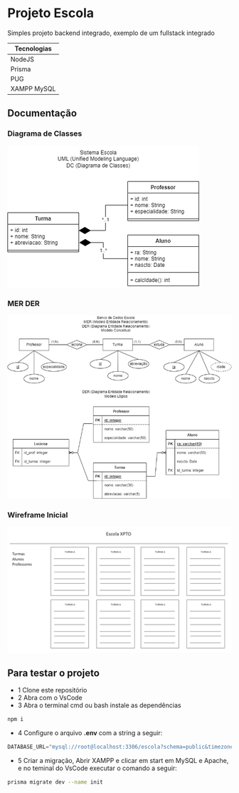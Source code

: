 # Projeto Escola
Simples projeto backend integrado, exemplo de um fullstack integrado

|Tecnologias|
|-|
|NodeJS|
|Prisma|
|PUG|
|XAMPP MySQL|

## Documentação
### Diagrama de Classes
![DC](./docs/dc_escola_2.0.png)
### MER DER
![DC](./docs/der_escola_1.0.png)
### Wireframe Inicial
![WireFrame](./docs/wireframe.png)

## Para testar o projeto
- 1 Clone este repositório
- 2 Abra com o VsCode
- 3 Abra o terminal cmd ou bash instale as dependências
```bash
npm i
```
- 4 Configure o arquivo **.env** com a string a seguir:
```js
DATABASE_URL="mysql://root@localhost:3306/escola?schema=public&timezone=UTC"
```
- 5 Criar a migração, Abrir XAMPP e clicar em start em MySQL e Apache, e no teminal do VsCode executar o comando a seguir:
```bash
prisma migrate dev --name init
```